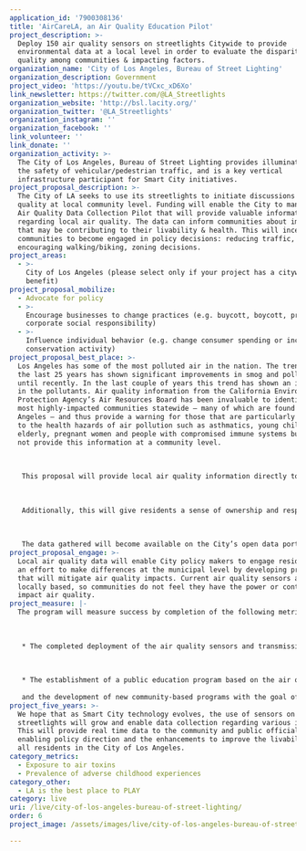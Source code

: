 ```yaml
---
application_id: '7900308136'
title: 'AirCareLA, an Air Quality Education Pilot'
project_description: >-
  Deploy 150 air quality sensors on streetlights Citywide to provide
  environmental data at a local level in order to evaluate the disparity of air
  quality among communities & impacting factors.
organization_name: 'City of Los Angeles, Bureau of Street Lighting'
organization_description: Government
project_video: 'https://youtu.be/tVCxc_xD6Xo'
link_newsletter: https://twitter.com/@LA_Streetlights
organization_website: 'http://bsl.lacity.org/'
organization_twitter: '@LA_Streetlights'
organization_instagram: ''
organization_facebook: ''
link_volunteer: ''
link_donate: ''
organization_activity: >-
  The City of Los Angeles, Bureau of Street Lighting provides illumination for
  the safety of vehicular/pedestrian traffic, and is a key vertical
  infrastructure participant for Smart City initiatives.
project_proposal_description: >-
  The City of LA seeks to use its streetlights to initiate discussions about air
  quality at local community level. Funding will enable the City to manage an
  Air Quality Data Collection Pilot that will provide valuable information
  regarding local air quality. The data can inform communities about impacts
  that may be contributing to their livability & health. This will incentivize
  communities to become engaged in policy decisions: reducing traffic,
  encouraging walking/biking, zoning decisions.
project_areas:
  - >-
    City of Los Angeles (please select only if your project has a citywide
    benefit)
project_proposal_mobilize:
  - Advocate for policy
  - >-
    Encourage businesses to change practices (e.g. buycott, boycott, promote
    corporate social responsibility)
  - >-
    Influence individual behavior (e.g. change consumer spending or increase
    conservation activity)
project_proposal_best_place: >-
  Los Angeles has some of the most polluted air in the nation. The trend over
  the last 25 years has shown significant improvements in smog and pollutants
  until recently. In the last couple of years this trend has shown an increase
  in the pollutants. Air quality information from the California Environmental
  Protection Agency’s Air Resources Board has been invaluable to identify the
  most highly-impacted communities statewide — many of which are found in Los
  Angeles — and thus provide a warning for those that are particularly sensitive
  to the health hazards of air pollution such as asthmatics, young children, the
  elderly, pregnant women and people with compromised immune systems but does
  not provide this information at a community level. 
   
    
   
   This proposal will provide local air quality information directly to the City policy makers, as we are currently reliant on information provided to us by the South Coast Air Quality Management District (SCAQMD). SCAQMD inspectors are spread far and wide, and required to cover the entire Southland. It would be a tremendous advantage to have access to our own air quality data within the 500 square miles that constitutes the City of Los Angeles. This could lead to development of our own air quality polices, and ultimately programs designed to mitigate the harmful effects of our residents.
   
    
   
   Additionally, this will give residents a sense of ownership and responsibility for their communities and their destiny. Air quality is impacted by large issues such as car emissions, but can also be impacted at a local level due to traffic patterns, zoning, industrial uses, and the number of vegetation and trees that are present. This information will allow the City and those communities that partner with this proposal to observe the disparities in communities and attempt to link them to specific contributing factors. 
   
   
   
   The data gathered will become available on the City’s open data portal so the public is informed. In addition, this project has the potential to develop and place air quality sensors “beacons” that will provide an instantaneous visual indication of the current air quality in the local area.
project_proposal_engage: >-
  Local air quality data will enable City policy makers to engage residents in
  an effort to make differences at the municipal level by developing programs
  that will mitigate air quality impacts. Current air quality sensors are not
  locally based, so communities do not feel they have the power or control to
  impact air quality.
project_measure: |-
  The program will measure success by completion of the following metrics: 
   
   
   
   * The completed deployment of the air quality sensors and transmission of data. 
   
    
   
   * The establishment of a public education program based on the air quality data which is accumulated 
   
   and the development of new community-based programs with the goal of mitigating the harmful effects of air pollution.
project_five_years: >-
  We hope that as Smart City technology evolves, the use of sensors on
  streetlights will grow and enable data collection regarding various interests.
  This will provide real time data to the community and public officials,
  enabling policy direction and the enhancements to improve the livability for
  all residents in the City of Los Angeles.
category_metrics:
  - Exposure to air toxins
  - Prevalence of adverse childhood experiences
category_other:
  - LA is the best place to PLAY
category: live
uri: /live/city-of-los-angeles-bureau-of-street-lighting/
order: 6
project_image: /assets/images/live/city-of-los-angeles-bureau-of-street-lighting.jpg

---
```

